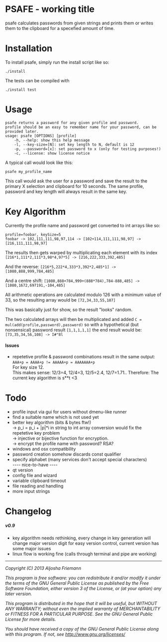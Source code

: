 PSAFE - working title
=====================

psafe calculates passwords from given strings and prints them or writes them to
the clipboard for a specefied amount of time.   

Installation
============

To install psafe, simply run the install script like so:   

```
./install   
```

The tests can be compiled with

```
./install test
```

Usage
=====

```
psafe returns a password for any given profile and password.
profile should be an easy to remember name for your password, can be provided later.
usage: psafe [OPTIONS] [profile]
	-h, --help: show this help message
	-l, --key-size=[N]: set key length to N, default is 12
	-p, --password=[x]: set password to x (only for testing purposes!)
	-c, --license: show license notice
```

A typical call would look like this:   

```psafe my_profile_name```   

This call would ask the user for a password and save the result to the primary X
selection and clipboard for 10 seconds. The same profile, password and key length will always result in the same key.

Key Algorithm
=============

Currently the profile name and password get converted to int arrays like so:

```
profile=foobar, keySize=5
foobar -> 102,111,111,98,97,114 -> [102+114,111,111,98,97] -> [216,111,111,98,97]
```

The results then gets warped by multiplicating each element with its index
```[216*1,111*2,111*3,98*4,97*5] -> [216,222,333,392,485]```

And the reverse:
```[216*5,222*4,333*3,392*2,485*1] ->  [1080,888,999,784,485]```

And a centre shift:
```[1080,888+784,999+(888*784),784-888,485] -> [1080,1672,697191,-104,485]```   

All arithmetic operations are calculated modulo 126 with a minimum value of 33, so the
resulting array would be
```[72,34,33,55,107]```

This was basically just for show, so the result "looks" random.

The two calculated arrays will then be multiplicated and added 
```C = mul(add(profile,password),password)```
so with a hypothetical (but nonsensical) password result ```[1,1,1,1,1]``` the end result would be:
```[73,35,34,56,108] -> I#"8l```

#### Issues

* repetetive profile & password combinations result in the same output: 
  ```AAA+p = AAAA+p != AAAAA+p = AAAAAAA+p```   
  For key size 12.   
  This makes sense: 12/3=4, 12/4=3, 12/5=2.4, 12/7=1.71..
  Therefore: The current key algorithm is s**t <3


Todo
====

- profile input via gui for users without dmenu-like runner   
- find a suitable name which is not used yet   
- better key algorithm (bits & bytes ftw!)    
  -> p_i = p_i + |p|*i in string to int array conversion would fix the
  repetetive key problem   
  -> injective or bijective function for encryption.   
  -> encrypt the profile name with password? RSA?   
- windows and osx compatibility
- password creation somehow discards const qualifier
- specify alphabet (many services don't accept special characters)   
---- nice-to-have ----   
- qt version
- config file and wizard
- variable clipboard timeout
- file reading and handling
- more input strings 

Changelog
=========

##### v0.9
- key algorithm needs rethinking, every change in key generation will change
  major version digit for easy version control, current version has some major
  issues
- linux flow is working fine (calls through terminal and pipe are working)   

----

*Copyright (C) 2013 Aljosha Friemann*

*This program is free software: you can redistribute it and/or modify*
*it under the terms of the GNU General Public License as published by*
*the Free Software Foundation, either version 3 of the License, or*
*(at your option) any later version.*

*This program is distributed in the hope that it will be useful,*
*but WITHOUT ANY WARRANTY; without even the implied warranty of*
*MERCHANTABILITY or FITNESS FOR A PARTICULAR PURPOSE.  See the*
*GNU General Public License for more details.*

*You should have received a copy of the GNU General Public License*
*along with this program.  If not, see http://www.gnu.org/licenses/*
